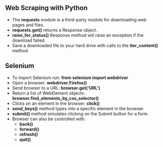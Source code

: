 ## Web Scraping with Python 

* The **requests** module is a third-party module for downloading web pages and files. 
* **requests.get()** returns a Response object. 
* **raise_for_status()** Response method will raise an exception if the download failed. 
* Save a downloaded file to your hard drive with calls to the **iter_content()** method. 
  
## Selenium 

* To import Selenium run: **from selenium import webdriver**
* Open a browser: **webdriver.Firefox()**
* Send browser to a URL: **browser.get('URL')**
* Return a list of WebElement objects: **browser.find_elements_by_css_selector()**
* Clicks on an element in the browser: **click()**
* **send_keys()** method types into a specific element in the browser. 
* **submit()** method simulates clicking on the Submit button for a form. 
* Browser can also be controlled with: 
  * **back()**
  * **forward()**
  * **refresh()**
  * **quit()**

